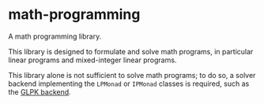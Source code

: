 # math-programming

A math programming library.

This library is designed to formulate and solve math programs, in
particular linear programs and mixed-integer linear programs.

This library alone is not sufficient to solve math programs; to do so,
a solver backend implementing the `LPMonad` or `IPMonad` classes is
required, such as the [GLPK
backend](https://github.com/prsteele/math-programming-glpk).
